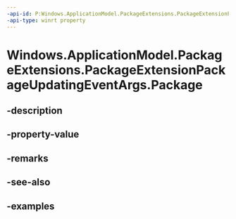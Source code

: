 ```yaml
---
-api-id: P:Windows.ApplicationModel.PackageExtensions.PackageExtensionPackageUpdatingEventArgs.Package
-api-type: winrt property
---
```


# Windows.ApplicationModel.PackageExtensions.PackageExtensionPackageUpdatingEventArgs.Package

<!--
public Windows.ApplicationModel.Package Package { get; }
-->


## -description

## -property-value

## -remarks

## -see-also

## -examples


